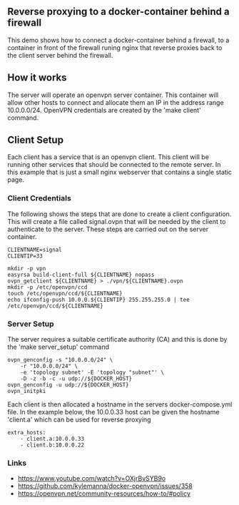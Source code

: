 ## Reverse proxying to a docker-container behind a firewall

This demo shows how to connect a docker-container behind a firewall, to a container 
in front of the firewall runing nginx that reverse proxies back to the client server behind the firewall.

## How it works

The server will operate an openvpn server container. This container will allow other hosts to connect and allocate them
an IP in the address range 10.0.0.0/24. OpenVPN credentials are created by the 'make client' command. 

## Client Setup

Each client has a service that is an openvpn client. This client will be running other services that should be connected to the
remote server. In this example that is just a small nginx webserver that contains a single static page.

### Client Credentials

The following shows the steps that are done to create a client configuration. This will create a file called signal.ovpn that 
will be needed by the client to authenticate to the server. These steps are carried out on the server container.


    CLIENTNAME=signal
    CLIENTIP=33

    mkdir -p vpn
    easyrsa build-client-full ${CLIENTNAME} nopass
    ovpn_getclient ${CLIENTNAME} > ./vpn/${CLIENTNAME}.ovpn
    mkdir -p /etc/openvpn/ccd
    touch /etc/openvpn/ccd/${CLIENTNAME}
    echo ifconfig-push 10.0.0.${CLIENTIP} 255.255.255.0 | tee /etc/openvpn/ccd/${CLIENTNAME}



### Server Setup

The server requires a suitable certificate authority (CA) and this is done by the 'make server_setup' command

    ovpn_genconfig -s "10.0.0.0/24" \
		-r "10.0.0.0/24" \
		-e 'topology subnet' -E 'topology "subnet"' \
		-D -z -b -c -u udp://${DOCKER_HOST}
    ovpn_genconfig -u udp://${DOCKER_HOST}
    ovpn_initpki


Each client is then allocated a hostname in the servers docker-compose.yml file. In the example below, the 10.0.0.33 host can be given the hostname
'client.a' which can be used for reverse proxying

    extra_hosts:
        - client.a:10.0.0.33
        - client.b:10.0.0.22

### Links

- https://www.youtube.com/watch?v=OXjrBvSYB9o
- https://github.com/kylemanna/docker-openvpn/issues/358
- https://openvpn.net/community-resources/how-to/#policy